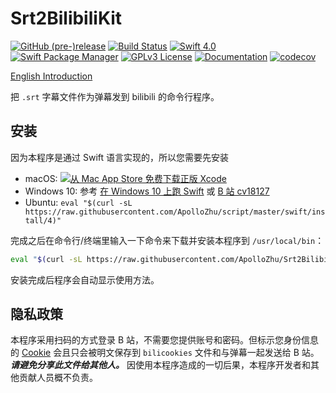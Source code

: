 # Srt2BilibiliKit

[![GitHub (pre-)release](https://img.shields.io/github/release/ApolloZhu/Srt2BilibiliKit/all.svg)](https://github.com/ApolloZhu/Srt2BilibiliKit/releases) [![Build Status](https://travis-ci.org/ApolloZhu/Srt2BilibiliKit.svg?branch=master)](https://travis-ci.org/ApolloZhu/Srt2BilibiliKit) [![Swift 4.0](https://img.shields.io/badge/Swift-4.0-ffac45.svg)](https://developer.apple.com/swift/) [![Swift Package Manager](https://img.shields.io/badge/SPM-compatible-brightgreen.svg)](https://swift.org/package-manager/) [![GPLv3 License](https://img.shields.io/github/license/ApolloZhu/Srt2BilibiliKit.svg)](https://github.com/ApolloZhu/Srt2BilibiliKit/blob/master/LICENSE) [![Documentation](https://apollozhu.github.io/Srt2BilibiliKit/badge.svg)](https://apollozhu.github.io/Srt2BilibiliKit) [![codecov](https://codecov.io/gh/ApolloZhu/Srt2BilibiliKit/branch/master/graph/badge.svg)](https://codecov.io/gh/ApolloZhu/Srt2BilibiliKit)

[English Introduction](./README_EN.md)

把 `.srt` 字幕文件作为弹幕发到 bilibili 的命令行程序。

## 安装

因为本程序是通过 Swift 语言实现的，所以您需要先安装

- macOS: [![从 Mac App Store 免费下载正版 Xcode](https://developer.apple.com/app-store/marketing/guidelines/mac/images/badge-download-on-the-mac-app-store.svg)](https://itunes.apple.com/app/id497799835)
- Windows 10: 参考 [在 Windows 10 上跑 Swift](https://apollozhu.github.io/2017/09/22/swift-on-win-10/) 或 [B 站 cv18127](https://www.bilibili.com/read/mobile/18127)
- Ubuntu: `eval "$(curl -sL https://raw.githubusercontent.com/ApolloZhu/script/master/swift/install/4)"`

完成之后在命令行/终端里输入一下命令来下载并安装本程序到 `/usr/local/bin`：

```bash
eval "$(curl -sL https://raw.githubusercontent.com/ApolloZhu/Srt2BilibiliKit/master/sh/install-cmd)"
```

安装完成后程序会自动显示使用方法。

## 隐私政策

本程序采用扫码的方式登录 B 站，不需要您提供账号和密码。但标示您身份信息的 [Cookie](https://baike.baidu.com/item/cookie/1119) 会且只会被明文保存到 `bilicookies` 文件和与弹幕一起发送给 B 站。 ***请避免分享此文件给其他人。*** 因使用本程序造成的一切后果，本程序开发者和其他贡献人员概不负责。
